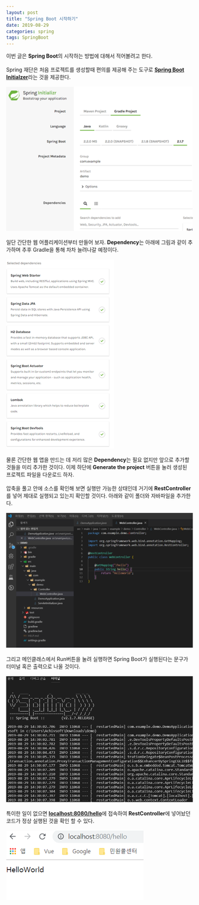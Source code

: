 ```yaml
---
layout: post
title: "Spring Boot 시작하기"
date: 2019-08-29
categories: spring
tags: SpringBoot
---
```

이번 글은 <b>Spring Boot</b>의 시작하는 방법에 대해서 적어볼려고 한다. 
<br><br>
Spring 재단은 처음 프로젝트를 생성할때 편의를 제공해 주는 도구로 <b><a href="https://start.spring.io/">Spring Boot Initialzer</a></b>라는 것을 제공한다. 
<br><br>
![SpringInitializer](/files/SpringInitializer.png)
<br><br>
일단 간단한 웹 어플리케이션부터 만들어 보자. <b>Dependency</b>는 아래에 그림과 같이 추가하며 추후 Gradle을 통해 차차 늘려나갈 예정이다.
<br><br>
![SpringDependencies](/files/SpringDependencies.png)
<br><br>
물론 간단한 웹 앱을 만드는 데 저리 많은 <b>Dependency</b>는 필요 없지만 앞으로 추가할 것들을 미리 추가한 것이다. 이제 하단에 <b>Generate the project</b> 버튼을 눌러 생성된 프로젝트 파일을 다운로드 하자. 
<br><br>
압축을 풀고 안에 소스를 확인해 보면 실행만 가능한 상태인데 거기에 <b>RestController</b>를 넣어 제대로 실행되고 있는지 확인할 것이다. 아래와 같이 폴더와 자바파일을 추가한다.
<br><br>
![addWebController](/files/addWebController.png)
<br><br>
그리고 메인클래스에서 Run버튼을 눌려 실행하면 Spring Boot가 실행된다는 문구가 터미널 혹은 출력으로 나올 것이다.
<br><br>
![SpringBootRun](/files/SpringBootRun.png)
<br><br>
특이한 일이 없으면 <b><a href="http://localhost:8080/hello">localhost:8080/hello</a></b>에 접속하여 <b>RestController</b>에 넣어놨던 코드가 정상 실행된 것을 확인 할 수 있다.
<br><br>
![HelloWorld](/files/HelloWorld.png)
<br><br>

